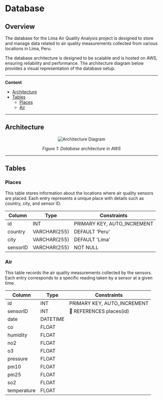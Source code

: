 # Database 

## Overview

The database for the Lima Air Quality Analysis project is designed to store and manage data related to air quality measurements collected from various locations in Lima, Peru.

The database architecture is designed to be scalable and is hosted on AWS, ensuring reliability and performance. The architecture diagram below provides a visual representation of the database setup.

---

**Content**

- [Architecture](#architecture)
- [Tables](#tables)
    - [Places](#places-table)
    - [Air](#air)

---

## Architecture

<p align="center">
    <img src=https://github.com/user-attachments/assets/60f19eb5-52f6-48df-bb7c-4b623837d43b alt="Architecture Diagram">
</p>

<p align="center"><em>Figure 1: Database architecture in AWS</em></p>

---

## Tables

### Places

This table stores information about the locations where air quality sensors are placed. Each entry represents a unique place with details such as country, city, and sensor ID.

| Column    | Type         | Constraints                |
|-----------|--------------|----------------------------|
| id        | INT          | PRIMARY KEY, AUTO_INCREMENT|
| country   | VARCHAR(255) | DEFAULT 'Peru'             |
| city      | VARCHAR(255) | DEFAULT 'Lima'             |
| sensorID  | VARCHAR(255) | NOT NULL                   |

### Air

This table records the air quality measurements collected by the sensors. Each entry corresponds to a specific reading taken by a sensor at a given time.

| Column      | Type         | Constraints                |
|-------------|--------------|----------------------------|
| id          | INT          | PRIMARY KEY, AUTO_INCREMENT|
| sensorID    | INT          | 🔑 REFERENCES places(id)    |
| date        | DATETIME     |                            |
| co          | FLOAT        |                            |
| humidity    | FLOAT        |                            |
| no2         | FLOAT        |                            |
| o3          | FLOAT        |                            |
| pressure    | FLOAT        |                            |
| pm10        | FLOAT        |                            |
| pm25        | FLOAT        |                            |
| so2         | FLOAT        |                            |
| temperature | FLOAT        |                            |


